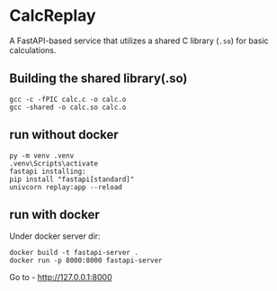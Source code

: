 # CalcReplay
A FastAPI-based service that utilizes a shared C library (`.so`) for basic calculations.  

## Building the shared library(.so)
```
gcc -c -fPIC calc.c -o calc.o  
gcc -shared -o calc.so calc.o  
```
## run without docker
```
py -m venv .venv  
.venv\Scripts\activate  
fastapi installing:  
pip install "fastapi[standard]"  
univcorn replay:app --reload  
```
## run with docker

Under docker server dir:
```  
docker build -t fastapi-server .  
docker run -p 8000:8000 fastapi-server  
```
Go to - http://127.0.0.1:8000  